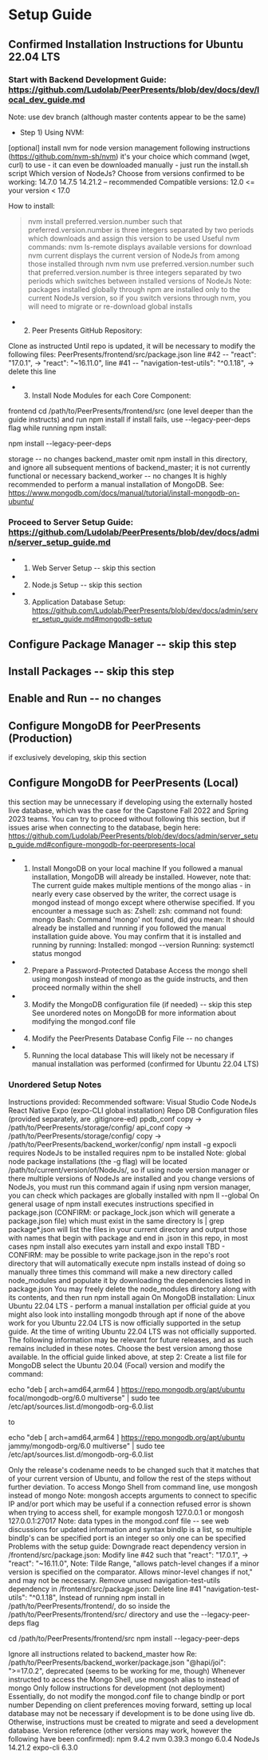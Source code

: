 # Setup Guide

## Confirmed Installation Instructions for Ubuntu 22.04 LTS

### Start with Backend Development Guide: <https://github.com/Ludolab/PeerPresents/blob/dev/docs/dev/local_dev_guide.md>

Note: use dev branch (although master contents appear to be the same)

* Step 1) Using NVM:

[optional] install nvm for node version management following instructions (<https://github.com/nvm-sh/nvm>)
it's your choice which command (wget, curl) to use - it can even be downloaded manually - just run the install.sh script
Which version of NodeJs? Choose from versions confirmed to be working:
14.7.0
14.7.5
14.21.2 – recommended
Compatible versions:
12.0 <= your version < 17.0

How to install:
> nvm install preferred.version.number such that preferred.version.number is three integers separated by two periods which downloads and assign this version to be used
Useful nvm commands:
> nvm ls-remote displays available versions for download
> nvm current displays the current version of NodeJs from among those installed through nvm
> nvm use preferred.version.number such that preferred.version.number is three integers separated by two periods which switches between installed versions of NodeJs
Note: packages installed globally through npm are installed only to the current NodeJs version, so if you switch versions through nvm, you will need to migrate or re-download global installs

* 2. Peer Presents GitHub Repository:

Clone as instructed
Until repo is updated, it will be necessary to modify the following files:
PeerPresents/frontend/src/package.json
line #42 -- "react": "17.0.1", -> "react": "~16.11.0",
line #41 -- "navigation-test-utils": "^0.1.18", -> delete this line

* 3. Install Node Modules for each Core Component:

frontend
cd /path/to/PeerPresents/frontend/src (one level deeper than the guide instructs) and run npm install
if install fails, use --legacy-peer-deps flag while running npm install:

npm install --legacy-peer-deps

storage -- no changes
backend_master
omit npm install in this directory, and ignore all subsequent mentions of backend_master; it is not currently functional or necessary
backend_worker -- no changes
It is highly recommended to perform a manual installation of MongoDB. See: <https://www.mongodb.com/docs/manual/tutorial/install-mongodb-on-ubuntu/>

### Proceed to Server Setup Guide: <https://github.com/Ludolab/PeerPresents/blob/dev/docs/admin/server_setup_guide.md>

* 1. Web Server Setup -- skip this section
* 2. Node.js Setup -- skip this section
* 3. Application Database Setup: <https://github.com/Ludolab/PeerPresents/blob/dev/docs/admin/server_setup_guide.md#mongodb-setup>

## Configure Package Manager -- skip this step

## Install Packages -- skip this step

## Enable and Run -- no changes

## Configure MongoDB for PeerPresents (Production)

if exclusively developing, skip this section

## Configure MongoDB for PeerPresents (Local)

this section may be unnecessary if developing using the externally hosted live database, which was the case for the Capstone Fall 2022 and Spring 2023 teams. You can try to proceed without following this section, but if issues arise when connecting to the database, begin here: <https://github.com/Ludolab/PeerPresents/blob/dev/docs/admin/server_setup_guide.md#configure-mongodb-for-peerpresents-local>

* 1. Install MongoDB on your local machine
If you followed a manual installation, MongoDB will already be installed. However, note that:
The current guide makes multiple mentions of the mongo alias - in nearly every case observed by the writer, the correct usage is mongod instead of mongo except where otherwise specified. If you encounter a message such as:
Zshell: zsh: command not found: mongo
Bash: Command 'mongo' not found, did you mean:
It should already be installed and running if you followed the manual installation guide above. You may confirm that it is installed and running by running:
Installed: mongod --version
Running: systemctl status mongod
* 2. Prepare a Password-Protected Database
Access the mongo shell using mongosh instead of mongo as the guide instructs, and then proceed normally within the shell
* 3. Modify the MongoDB configuration file (if needed) -- skip this step
See unordered notes on MongoDB for more information about modifying the mongod.conf file
* 4. Modify the PeerPresents Database Config File -- no changes
* 5. Running the local database
This will likely not be necessary if manual installation was performed (confirmed for Ubuntu 22.04 LTS)

### Unordered Setup Notes

Instructions provided:
Recommended software:
Visual Studio Code
NodeJs
React Native
Expo (expo-CLI global installation)
Repo
DB Configuration files (provided separately, are .gitignore-ed)
ppdb_conf
copy -> /path/to/PeerPresents/storage/config/
api_conf
copy -> /path/to/PeerPresents/storage/config/
copy -> /path/to/PeerPresents/backend_worker/config/
npm install -g expocli
requires NodeJs to be installed
requires npm to be installed
Note: global node package installations (the -g flag) will be located /path/to/current/version/of/NodeJs/, so if using node version manager or there multiple versions of NodeJs are installed and you change versions of NodeJs, you must run this command again
if using npm version manager, you can check which packages are globally installed with npm ll --global
On general usage of npm install
executes instructions specified in package.json (CONFIRM: or package_lock.json which will generate a package.json file) which must exist in the same directory
ls | grep package*.json will list the files in your current directory and output those with names that begin with package and end in .json
in this repo, in most cases npm install also executes yarn install and expo install
TBD - CONFIRM: may be possible to write package.json in the repo's root directory that will automatically execute npm installs instead of doing so manually three times
this command will make a new directory called node_modules and populate it by downloading the dependencies listed in package.json
You may freely delete the node_modules directory along with its contents, and then run npm install again
On MongoDB installation:
Linux Ubuntu 22.04 LTS - perform a manual installation per official guide at 	you might also look into installing mongodb through apt if none of the above work for you
Ubuntu 22.04 LTS is now officially supported in the setup guide.
At the time of writing Ubuntu 22.04 LTS was not officially supported. The following information may be relevant for future releases, and as such remains included in these notes. Choose the best version among those available.
In the official guide linked above, at step 2: Create a list file for MongoDB select the Ubuntu 20.04 (Focal) version and modify the command:

echo "deb [ arch=amd64,arm64 ] <https://repo.mongodb.org/apt/ubuntu> focal/mongodb-org/6.0 multiverse" | sudo tee /etc/apt/sources.list.d/mongodb-org-6.0.list

to

echo "deb [ arch=amd64,arm64 ] <https://repo.mongodb.org/apt/ubuntu> jammy/mongodb-org/6.0 multiverse" | sudo tee /etc/apt/sources.list.d/mongodb-org-6.0.list

Only the release's codename needs to be changed such that it matches that of your current version of Ubuntu, and follow the rest of the steps without further deviation.
To access Mongo Shell from command line, use mongosh instead of mongo
Note: mongosh accepts arguments to connect to specific IP and/or port which may be useful if a connection refused error is shown when trying to access shell, for example mongosh 127.0.0.1 or mongosh 127.0.0.1:27017
Note: data types in the mongod.conf file -- see web discussions for updated information and syntax
bindIp is a list, so multiple bindIp's can be specified
port is an integer so only one can be specified
Problems with the setup guide:
Downgrade react dependency version in /frontend/src/package.json:
Modify line #42 such that "react": "17.0.1", -> "react": "~16.11.0",
Note: Tilde Range, "allows patch-level changes if a minor version is specified on the comparator. Allows minor-level changes if not," and may not be necessary.
Remove unused navigation-test-utils dependency in /frontend/src/package.json:
Delete line #41 "navigation-test-utils": "^0.1.18",
Instead of running npm install in /path/to/PeerPresents/frontend/, do so inside the /path/to/PeerPresents/frontend/src/ directory and use the --legacy-peer-deps flag

cd /path/to/PeerPresents/frontend/src
npm install --legacy-peer-deps

Ignore all instructions related to backend_master
how
Re: /path/to/PeerPresents/backend_worker/package.json
"@hapi/joi": ">=17.0.2", deprecated (seems to be working for me, though)
Whenever instructed to access the Mongo Shell, use mongosh alias to instead of mongo
Only follow instructions for development (not deployment)
Essentially, do not modify the mongod.conf file to change bindIp or port number
Depending on client preferences moving forward, setting up local database may not be necessary if development is to be done using live db. Otherwise, instructions must be created to migrate and seed a development database.
Version reference (other versions may work, however the following have been confirmed):
npm 9.4.2
nvm 0.39.3
mongo 6.0.4
NodeJs 14.21.2
expo-cli 6.3.0
